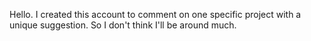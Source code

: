 Hello.
I created this account to comment on one specific project with a unique suggestion.
So I don't think I'll be around much.

<!---
maizena427/maizena427 is a ✨ special ✨ repository because its `README.md` (this file) appears on your GitHub profile.
You can click the Preview link to take a look at your changes.
--->
